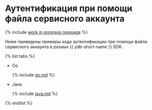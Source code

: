 # Аутентификация при помощи файла сервисного аккаунта

{% include [work in progress message](../../_includes/addition.md) %}

Ниже приведены примеры кода аутентификации при помощи файла сервисного аккаунта в разных {{ ydb-short-name }} SDK.

{% list tabs %}

- Go


  {% include [go.md](service_account/go.md) %}

- Java


  {% include [java.md](service_account/java.md) %}

{% endlist %}
